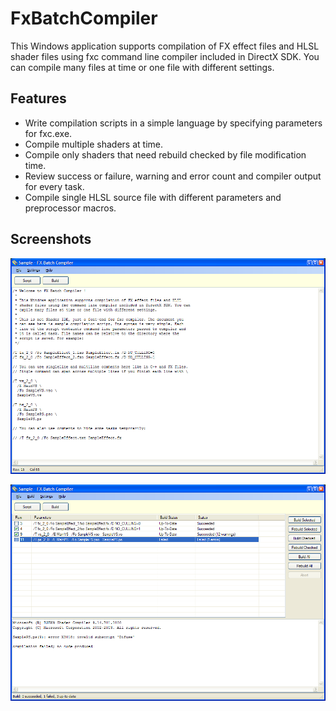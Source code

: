 # FxBatchCompiler
This Windows application supports compilation of FX effect files and HLSL shader files
using fxc command line compiler included in DirectX SDK.
You can compile many files at time or one file with different settings.

## Features

* Write compilation scripts in a simple language by specifying parameters for fxc.exe.
* Compile multiple shaders at time.
* Compile only shaders that need rebuild checked by file modification time.
* Review success or failure, warning and error count and compiler output for every task.
* Compile single HLSL source file with different parameters and preprocessor macros.

## Screenshots

![Screenshot 1](/Screenshots/Screenshot1.png)

![Screenshot 1](/Screenshots/Screenshot2.png)
